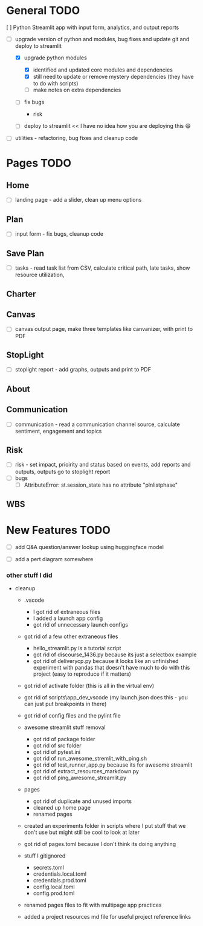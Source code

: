 # General TODO 
[ ] Python Streamlit app with input form, analytics, and output reports
- [ ] upgrade version of python and modules, bug fixes and update git and deploy to streamlit
    - [X] upgrade python modules
        - [X] identified and updated core modules and dependencies
        - [X] still need to update or remove mystery dependencies (they have to do with scripts)
        - [ ] make notes on extra dependencies
    - [ ] fix bugs 
        - risk
            
    - [ ] deploy to streamlit << I have no idea how you are deploying this :smile:
- [ ] utilities - refactoring, bug fixes and cleanup code
# Pages TODO
## Home 
- [ ] landing page - add a slider, clean up menu options
## Plan
- [ ] input form - fix bugs, cleanup code
## Save Plan
- [ ] tasks - read task list from CSV, calculate critical path, late tasks, show resource utilization, 
## Charter
## Canvas
- [ ] canvas output page, make three templates like canvanizer, with print to PDF
## StopLight
- [ ] stoplight report - add graphs, outputs and print to PDF
## About
## Communication
- [ ] communication - read a communication channel source, calculate sentiment, engagement and topics
## Risk
- [ ] risk - set impact, prioirity and status based on events, add reports and outputs, outputs go to stoplight report
- [ ] bugs
    - [ ] AttributeError: st.session_state has no attribute "plnlistphase"
## WBS


# New Features TODO

- [ ] add Q&A question/answer lookup using huggingface model
- [ ] add a pert diagram somewhere


### other stuff I did
- cleanup
    - .vscode
        - I got rid of extraneous files
        - I added a launch app config
        - got rid of unnecessary launch configs
    - got rid of a few other extraneous files
        - hello_streamlit.py is a tutorial script
        - got rid of discourse_1436.py because its just a selectbox example
        - got rid of deliverycp.py because it looks like an unfinished experiment with pandas that doesn't have much to do with this project (easy to reproduce if it matters)
    - got rid of activate folder (this is all in the virtual env)
    - got rid of scripts\app_dev_vscode (my launch.json does this - you can just put breakpoints in there)
    - got rid of config files and the pylint file
    - awesome streamlit stuff removal
        - got rid of package folder 
        - got rid of src folder 
        - got rid of pytest.ini
        - got rid of run_awesome_stremlit_with_ping.sh
        - got rid of test_runner_app.py because its for awesome streamlit 
        - got rid of extract_resources_markdown.py
        - got rid of ping_awesome_streamlit.py

    - pages
        - got rid of duplicate and unused imports
        - cleaned up home page
        - renamed pages

    - created an experiments folder in scripts where I put stuff that we don't use but might still be cool to look at later

    - got rid of pages.toml because I don't think its doing anything

    - stuff I gitignored
        - secrets.toml
        - credentials.local.toml
        - credentials.prod.toml
        - config.local.toml
        - config.prod.toml

    - renamed pages files to fit with multipage app practices
    - added a project resources md file for useful project reference links
